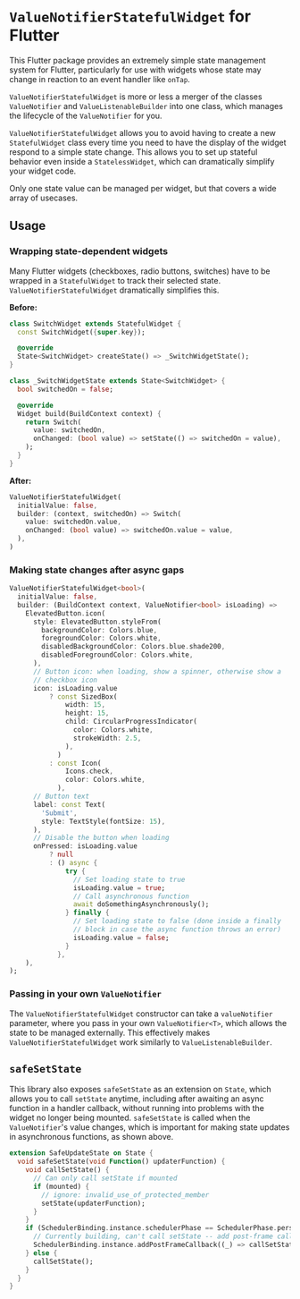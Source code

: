 # `ValueNotifierStatefulWidget` for Flutter

This Flutter package provides an extremely simple state management system for Flutter, particularly for use with widgets whose state may change in reaction to an event handler like `onTap`.

`ValueNotifierStatefulWidget` is more or less a merger of the classes `ValueNotifier` and `ValueListenableBuilder` into one class, which manages the lifecycle of the `ValueNotifier` for you.

`ValueNotifierStatefulWidget` allows you to avoid having to create a new `StatefulWidget` class every time you need to have the display of the widget respond to a simple state change. This allows you to set up stateful behavior even inside a `StatelessWidget`, which can dramatically simplify your widget code.

Only one state value can be managed per widget, but that covers a wide array of usecases.

## Usage

### Wrapping state-dependent widgets

Many Flutter widgets (checkboxes, radio buttons, switches) have to be wrapped in a `StatefulWidget` to track their selected state. `ValueNotifierStatefulWidget` dramatically simplifies this.

**Before:**

```dart
class SwitchWidget extends StatefulWidget {
  const SwitchWidget({super.key});

  @override
  State<SwitchWidget> createState() => _SwitchWidgetState();
}

class _SwitchWidgetState extends State<SwitchWidget> {
  bool switchedOn = false;

  @override
  Widget build(BuildContext context) {
    return Switch(
      value: switchedOn,
      onChanged: (bool value) => setState(() => switchedOn = value),
    );
  }
}
```

**After:**

```dart
ValueNotifierStatefulWidget(
  initialValue: false,
  builder: (context, switchedOn) => Switch(
    value: switchedOn.value,
    onChanged: (bool value) => switchedOn.value = value,
  ),
)
```

### Making state changes after async gaps

```dart
ValueNotifierStatefulWidget<bool>(
  initialValue: false,
  builder: (BuildContext context, ValueNotifier<bool> isLoading) =>
    ElevatedButton.icon(
      style: ElevatedButton.styleFrom(
        backgroundColor: Colors.blue,
        foregroundColor: Colors.white,
        disabledBackgroundColor: Colors.blue.shade200,
        disabledForegroundColor: Colors.white,
      ),
      // Button icon: when loading, show a spinner, otherwise show a
      // checkbox icon
      icon: isLoading.value
          ? const SizedBox(
              width: 15,
              height: 15,
              child: CircularProgressIndicator(
                color: Colors.white,
                strokeWidth: 2.5,
              ),
            )
          : const Icon(
              Icons.check,
              color: Colors.white,
            ),
      // Button text
      label: const Text(
        'Submit',
        style: TextStyle(fontSize: 15),
      ),
      // Disable the button when loading
      onPressed: isLoading.value
          ? null
          : () async {
              try {
                // Set loading state to true
                isLoading.value = true;
                // Call asynchronous function
                await doSomethingAsynchronously();
              } finally {
                // Set loading state to false (done inside a finally
                // block in case the async function throws an error)
                isLoading.value = false;
              }
            },
    ),
);
```

### Passing in your own `ValueNotifier`

The `ValueNotifierStatefulWidget` constructor can take a `valueNotifier` parameter, where you pass in your own `ValueNotifier<T>`, which allows the state to be managed externally. This effectively makes `ValueNotifierStatefulWidget` work similarly to `ValueListenableBuilder`.

## `safeSetState`

This library also exposes `safeSetState` as an extension on `State`, which allows you to call `setState` anytime, including after awaiting an async function in a handler callback, without running into problems with the widget no longer being mounted. `safeSetState` is called when the `ValueNotifier`'s value changes, which is important for making state updates in asynchronous functions, as shown above.

```dart
extension SafeUpdateState on State {
  void safeSetState(void Function() updaterFunction) {
    void callSetState() {
      // Can only call setState if mounted
      if (mounted) {
        // ignore: invalid_use_of_protected_member
        setState(updaterFunction);
      }
    }
    if (SchedulerBinding.instance.schedulerPhase == SchedulerPhase.persistentCallbacks) {
      // Currently building, can't call setState -- add post-frame callback
      SchedulerBinding.instance.addPostFrameCallback((_) => callSetState());
    } else {
      callSetState();
    }
  }
}
```
